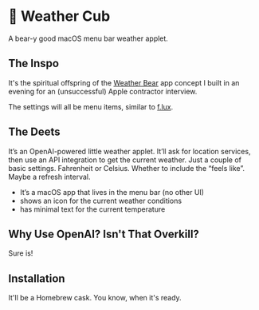 # 🐻 Weather Cub
A bear-y good macOS menu bar weather applet.

## The Inspo

It's the spiritual offspring of the [Weather Bear](https://github.com/nschneble/weather-bear) app concept I built in an evening for an (unsuccessful) Apple contractor interview.

The settings will all be menu items, similar to [f.lux](https://justgetflux.com/).

## The Deets

It’s an OpenAI-powered little weather applet. It’ll ask for location services, then use an API integration to get the current weather. Just a couple of basic settings. Fahrenheit or Celsius. Whether to include the “feels like”. Maybe a refresh interval.

* It’s a macOS app that lives in the menu bar (no other UI)
* shows an icon for the current weather conditions
* has minimal text for the current temperature

## Why Use OpenAI? Isn't That Overkill?

Sure is!

## Installation

It'll be a Homebrew cask. You know, when it's ready.
